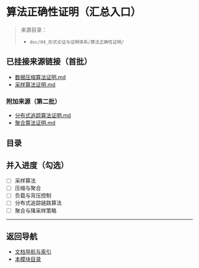 # 算法正确性证明（汇总入口）

> 来源目录：
>
> - `doc/04_形式论证与证明体系/算法正确性证明/`

## 已挂接来源链接（首批）

- [数据压缩算法证明.md](../04_形式论证与证明体系/算法正确性证明/数据压缩算法证明.md)
- [采样算法证明.md](../04_形式论证与证明体系/算法正确性证明/采样算法证明.md)

### 附加来源（第二批）

- [分布式追踪算法证明.md](../04_形式论证与证明体系/算法正确性证明/分布式追踪算法证明.md)
- [聚合算法证明.md](../04_形式论证与证明体系/算法正确性证明/聚合算法证明.md)

## 目录

## 并入进度（勾选）

- [ ] 采样算法
- [ ] 压缩与聚合
- [ ] 负载与背压控制
- [ ] 分布式追踪链路算法
- [ ] 聚合与降采样策略

---

## 返回导航

- [文档导航与索引](../00_总览与导航/文档导航与索引.md)
- [本模块目录](./README.md)
